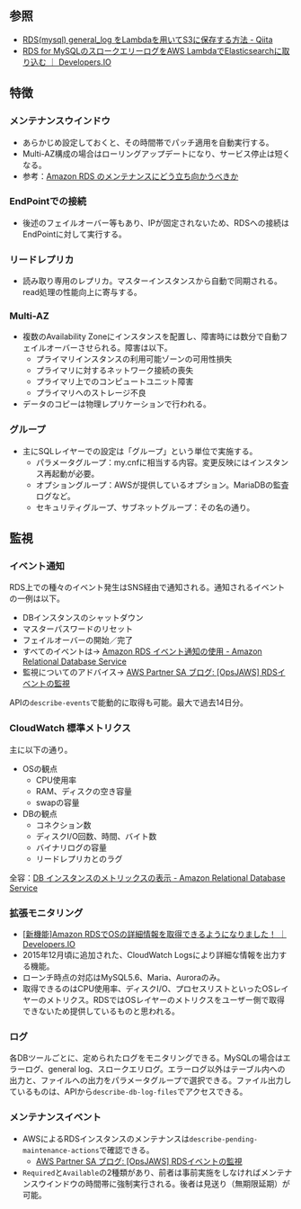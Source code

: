 参照
----

* [RDS(mysql) general_log をLambdaを用いてS3に保存する方法 - Qiita](http://qiita.com/rev4t/items/cc539bb6083a7d9bda8e)
* [RDS for MySQLのスロークエリーログをAWS LambdaでElasticsearchに取り込む ｜ Developers.IO](http://dev.classmethod.jp/cloud/aws/rds-mysql-slowquerylog-to-es/)

特徴
----

### メンテナンスウインドウ

* あらかじめ設定しておくと、その時間帯でパッチ適用を自動実行する。
* Multi-AZ構成の場合はローリングアップデートになり、サービス停止は短くなる。
* 参考：[Amazon RDS のメンテナンスにどう立ち向かうべきか](https://blog.manabusakai.com/2016/01/rds-maintenance/)

### EndPointでの接続

* 後述のフェイルオーバー等もあり、IPが固定されないため、RDSへの接続はEndPointに対して実行する。

### リードレプリカ

* 読み取り専用のレプリカ。マスターインスタンスから自動で同期される。read処理の性能向上に寄与する。

### Multi-AZ

* 複数のAvailability Zoneにインスタンスを配置し、障害時には数分で自動フェイルオーバーさせられる。障害は以下。
  * プライマリインスタンスの利用可能ゾーンの可用性損失
  * プライマリに対するネットワーク接続の喪失
  * プライマリ上でのコンピュートユニット障害
  * プライマリへのストレージ不良
* データのコピーは物理レプリケーションで行われる。

### グループ

* 主にSQLレイヤーでの設定は「グループ」という単位で実施する。
  * パラメータグループ：my.cnfに相当する内容。変更反映にはインスタンス再起動が必要。
  * オプショングループ：AWSが提供しているオプション。MariaDBの監査ログなど。
  * セキュリティグループ、サブネットグループ：その名の通り。

監視
----

### イベント通知

RDS上での種々のイベント発生はSNS経由で通知される。通知されるイベントの一例は以下。

* DBインスタンスのシャットダウン
* マスターパスワードのリセット
* フェイルオーバーの開始／完了
* すべてのイベントは→ [Amazon RDS イベント通知の使用 - Amazon Relational Database Service](http://docs.aws.amazon.com/ja_jp/AmazonRDS/latest/UserGuide/USER_Events.html)
* 監視についてのアドバイス→ [AWS Partner SA ブログ: [OpsJAWS] RDSイベントの監視](http://aws.typepad.com/aws_partner_sa/2015/05/aws-ops-monitoring-rdsevents-1.html)

APIの`describe-events`で能動的に取得も可能。最大で過去14日分。

### CloudWatch 標準メトリクス

主に以下の通り。

* OSの観点
  * CPU使用率
  * RAM、ディスクの空き容量
  * swapの容量
* DBの観点
  * コネクション数
  * ディスクI/O回数、時間、バイト数
  * バイナリログの容量
  * リードレプリカとのラグ

全容：[DB インスタンスのメトリックスの表示 - Amazon Relational Database Service](http://docs.aws.amazon.com/ja_jp/AmazonRDS/latest/UserGuide/USER_Monitoring.html)

### 拡張モニタリング

* [[新機能]Amazon RDSでOSの詳細情報を取得できるようになりました！ ｜ Developers.IO](http://dev.classmethod.jp/cloud/aws/rds-enhanced-monitoring/)
* 2015年12月頃に追加された、CloudWatch Logsにより詳細な情報を出力する機能。
* ローンチ時点の対応はMySQL5.6、Maria、Auroraのみ。
* 取得できるのはCPU使用率、ディスクI/O、プロセスリストといったOSレイヤーのメトリクス。RDSではOSレイヤーのメトリクスをユーザー側で取得できないため提供しているものと思われる。

### ログ

各DBツールごとに、定められたログをモニタリングできる。MySQLの場合はエラーログ、general log、スロークエリログ。エラーログ以外はテーブル内への出力と、ファイルへの出力をパラメータグループで選択できる。ファイル出力しているものは、APIから`describe-db-log-files`でアクセスできる。

### メンテナンスイベント

* AWSによるRDSインスタンスのメンテナンスは`describe-pending-maintenance-actions`で確認できる。
  * [AWS Partner SA ブログ: [OpsJAWS] RDSイベントの監視](http://aws.typepad.com/aws_partner_sa/2015/05/aws-ops-monitoring-rdsevents-1.html)
* `Required`と`Available`の2種類があり、前者は事前実施をしなければメンテナンスウインドウの時間帯に強制実行される。後者は見送り（無期限延期）が可能。